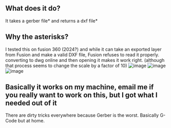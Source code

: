 ## What does it do?
It takes a gerber file* and returns a dxf file*
## Why the asterisks?
I tested this on fusion 360 (2024?) and while it can take an exported layer from Fusion and make a valid DXF file, Fusion refuses to read it properly. converting to dwg online and then opening it makes it work right. (although that process seems to change the scale by a factor of 10)
![image](https://github.com/user-attachments/assets/add1f868-eaf0-41a4-9c41-51382dea5b55)
![image](https://github.com/user-attachments/assets/43c8469f-ccb3-46ac-9e07-e8c3eb15ac68)
![image](https://github.com/user-attachments/assets/f1f38ab8-fb6e-4bfe-9c09-259aa8702509)

## Basically it works on my machine, email me if you really want to work on this, but I got what I needed out of it
There are dirty tricks everywhere because Gerber is the worst. Basically G-Code but at home.
